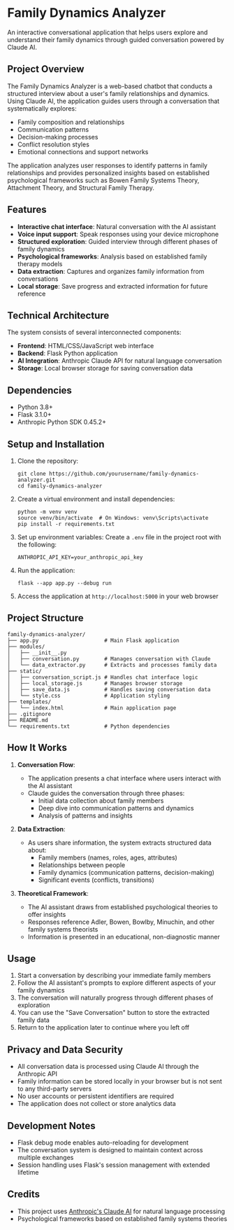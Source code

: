 # Family Dynamics Analyzer

An interactive conversational application that helps users explore and understand their family dynamics through guided conversation powered by Claude AI.

## Project Overview

The Family Dynamics Analyzer is a web-based chatbot that conducts a structured interview about a user's family relationships and dynamics. Using Claude AI, the application guides users through a conversation that systematically explores:

- Family composition and relationships
- Communication patterns
- Decision-making processes
- Conflict resolution styles
- Emotional connections and support networks

The application analyzes user responses to identify patterns in family relationships and provides personalized insights based on established psychological frameworks such as Bowen Family Systems Theory, Attachment Theory, and Structural Family Therapy.

## Features

- **Interactive chat interface**: Natural conversation with the AI assistant
- **Voice input support**: Speak responses using your device microphone
- **Structured exploration**: Guided interview through different phases of family dynamics
- **Psychological frameworks**: Analysis based on established family therapy models
- **Data extraction**: Captures and organizes family information from conversations
- **Local storage**: Save progress and extracted information for future reference

## Technical Architecture

The system consists of several interconnected components:

- **Frontend**: HTML/CSS/JavaScript web interface
- **Backend**: Flask Python application
- **AI Integration**: Anthropic Claude API for natural language conversation
- **Storage**: Local browser storage for saving conversation data

## Dependencies

- Python 3.8+
- Flask 3.1.0+
- Anthropic Python SDK 0.45.2+

## Setup and Installation

1. Clone the repository:
   ```
   git clone https://github.com/yourusername/family-dynamics-analyzer.git
   cd family-dynamics-analyzer
   ```

2. Create a virtual environment and install dependencies:
   ```
   python -m venv venv
   source venv/bin/activate  # On Windows: venv\Scripts\activate
   pip install -r requirements.txt
   ```

3. Set up environment variables:
   Create a `.env` file in the project root with the following:
   ```
   ANTHROPIC_API_KEY=your_anthropic_api_key
   ```

4. Run the application:
   ```
   flask --app app.py --debug run
   ```

5. Access the application at `http://localhost:5000` in your web browser

## Project Structure

```
family-dynamics-analyzer/
├── app.py                     # Main Flask application
├── modules/
│   ├── __init__.py
│   ├── conversation.py        # Manages conversation with Claude
│   └── data_extractor.py      # Extracts and processes family data
├── static/
│   ├── conversation_script.js # Handles chat interface logic
│   ├── local_storage.js       # Manages browser storage
│   ├── save_data.js           # Handles saving conversation data
│   └── style.css              # Application styling
├── templates/
│   └── index.html             # Main application page
├── .gitignore
├── README.md
└── requirements.txt           # Python dependencies
```

## How It Works

1. **Conversation Flow**:
   - The application presents a chat interface where users interact with the AI assistant
   - Claude guides the conversation through three phases:
     - Initial data collection about family members
     - Deep dive into communication patterns and dynamics
     - Analysis of patterns and insights

2. **Data Extraction**:
   - As users share information, the system extracts structured data about:
     - Family members (names, roles, ages, attributes)
     - Relationships between people
     - Family dynamics (communication patterns, decision-making)
     - Significant events (conflicts, transitions)

3. **Theoretical Framework**:
   - The AI assistant draws from established psychological theories to offer insights
   - Responses reference Adler, Bowen, Bowlby, Minuchin, and other family systems theorists
   - Information is presented in an educational, non-diagnostic manner

## Usage
1. Start a conversation by describing your immediate family members
2. Follow the AI assistant's prompts to explore different aspects of your family dynamics
3. The conversation will naturally progress through different phases of exploration
4. You can use the "Save Conversation" button to store the extracted family data
5. Return to the application later to continue where you left off


## Privacy and Data Security
- All conversation data is processed using Claude AI through the Anthropic API
- Family information can be stored locally in your browser but is not sent to any third-party servers
- No user accounts or persistent identifiers are required
- The application does not collect or store analytics data

## Development Notes
- Flask debug mode enables auto-reloading for development
- The conversation system is designed to maintain context across multiple exchanges
- Session handling uses Flask's session management with extended lifetime

## Credits

- This project uses [Anthropic's Claude AI](https://www.anthropic.com/) for natural language processing
- Psychological frameworks based on established family systems theories